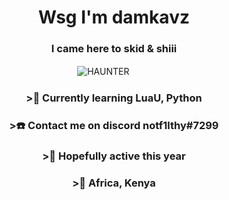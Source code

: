 <h1 align="center">Wsg I'm damkavz</h1>
<h3 align="center">I came here to skid & shiii</h3>

ㅤㅤㅤㅤㅤㅤㅤㅤㅤㅤㅤㅤㅤㅤㅤ![HAUNTER](https://c.tenor.com/CeiYlOyw55oAAAAi/pokemon-pixel-art.gif)


<h3 align="center"> >💋 Currently learning LuaU, Python</h3>
<h3 align="center"> >☎️ Contact me on discord notf1lthy#7299</h3>
<h3 align="center"> >📌 Hopefully active this year</h3>
<h3 align="center"> >📍 Africa, Kenya</h3>
